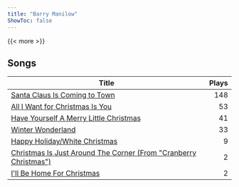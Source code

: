 ```yaml
---
title: "Barry Manilow"
ShowToc: false
---
```


{{< more >}}

## Songs
Title | Plays 
----- | -----: 
[Santa Claus Is Coming to Town](/songs/santa-claus-is-coming-to-town) | 148
[All I Want for Christmas Is You](/songs/all-i-want-for-christmas-is-you) | 53
[Have Yourself A Merry Little Christmas](/songs/have-yourself-a-merry-little-christmas) | 41
[Winter Wonderland](/songs/winter-wonderland) | 33
[Happy Holiday/White Christmas](/songs/happy-holidaywhite-christmas) | 9
[Christmas Is Just Around The Corner (From "Cranberry Christmas")](/songs/christmas-is-just-around-the-corner-from-cranberry-christmas) | 2
[I'll Be Home For Christmas](/songs/ill-be-home-for-christmas) | 2

